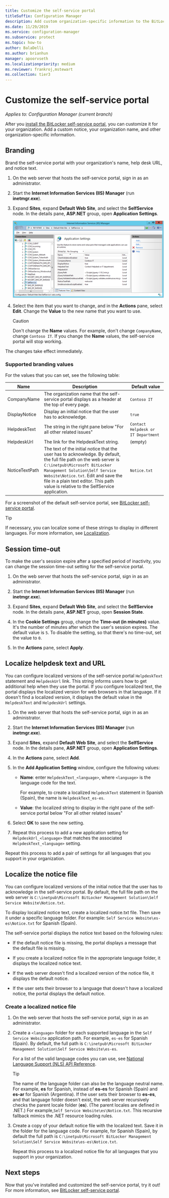```yaml
---
title: Customize the self-service portal
titleSuffix: Configuration Manager
description: Add custom organization-specific information to the BitLocker management self-service portal
ms.date: 11/29/2019
ms.service: configuration-manager
ms.subservice: protect
ms.topic: how-to
author: BalaDelli
ms.author: brianhun
manager: apoorvseth
ms.localizationpriority: medium
ms.reviewer: frankroj,mstewart
ms.collection: tier3
---
```


# Customize the self-service portal

*Applies to: Configuration Manager (current branch)*

<!--3601034-->

After you [install the BitLocker self-service portal](setup-websites.md), you can customize it for your organization. Add a custom notice, your organization name, and other organization-specific information.

## Branding

Brand the self-service portal with your organization's name, help desk URL, and notice text.

1. On the web server that hosts the self-service portal, sign in as an administrator.

1. Start the **Internet Information Services (IIS) Manager** (run **inetmgr.exe**).

1. Expand **Sites**, expand **Default Web Site**, and select the **SelfService** node. In the details pane, **ASP.NET** group, open **Application Settings**.

    [![Example screenshot of SelfService application settings in IIS Manager](media/bitlocker-self-service-iis-app-settings.png)](media/bitlocker-self-service-iis-app-settings.png#lightbox)

1. Select the item that you want to change, and in the **Actions** pane, select **Edit**. Change the **Value** to the new name that you want to use.

    > [!CAUTION]
    > Don't change the **Name** values. For example, don't change `CompanyName`, change `Contoso IT`. If you change the **Name** values, the self-service portal will stop working.

The changes take effect immediately.

### Supported branding values

For the values that you can set, see the following table:

|Name|Description|Default&nbsp;value|
|--- |--- |--- |
|CompanyName|The organization name that the self-service portal displays as a header at the top of every page.|`Contoso IT`|
|DisplayNotice|Display an initial notice that the user has to acknowledge.|`true`|
|HelpdeskText|The string in the right pane below "For all other related issues"|`Contact Helpdesk or IT Department`|
|HelpdeskUrl|The link for the HelpdeskText string.|(empty)|
|NoticeTextPath|The text of the initial notice that the user has to acknowledge. By default, the full file path on the web server is `C:\inetpub\Microsoft BitLocker Management Solution\Self Service Website\Notice.txt`. Edit and save the file in a plain text editor. This path value is relative to the SelfService application.|`Notice.txt`|

<!-- Not sure if we support changing these values. At a minimum need a description.
|ClientValidationEnabled||`true`|
|UnobtrusiveJavaScriptEnabled||`true`|
-->

For a screenshot of the default self-service portal, see [BitLocker self-service portal](self-service-portal.md).

> [!TIP]
> If necessary, you can localize some of these strings to display in different languages. For more information, see [Localization](#bkmk_localize).

## Session time-out

To make the user's session expire after a specified period of inactivity, you can change the session time-out setting for the self-service portal.

1. On the web server that hosts the self-service portal, sign in as an administrator.

1. Start the **Internet Information Services (IIS) Manager** (run **inetmgr.exe**).

1. Expand **Sites**, expand **Default Web Site**, and select the **SelfService** node. In the details pane, **ASP.NET** group, open **Session State**.

1. In the **Cookie Settings** group, change the **Time-out (in minutes)** value. It's the number of minutes after which the user's session expires. The default value is `5`. To disable the setting, so that there's no time-out, set the value to `0`.

1. In the **Actions** pane, select **Apply**.

## <a name="bkmk_localize"></a> Localize helpdesk text and URL

You can configure localized versions of the self-service portal `HelpdeskText` statement and `HelpdeskUrl` link. This string informs users how to get additional help when they use the portal. If you configure localized text, the portal displays the localized version for web browsers in that language. If it doesn't find a localized version, it displays the default value in the `HelpdeskText` and `HelpdeskUrl` settings.

1. On the web server that hosts the self-service portal, sign in as an administrator.

1. Start the **Internet Information Services (IIS) Manager** (run **inetmgr.exe**).

1. Expand **Sites**, expand **Default Web Site**, and select the **SelfService** node. In the details pane, **ASP.NET** group, open **Application Settings**.

1. In the **Actions** pane, select **Add**.

1. In the **Add Application Setting** window, configure the following values:

    - **Name**: enter `HelpdeskText_<language>`, where `<language>` is the language code for the text.

      For example, to create a localized `HelpdeskText` statement in Spanish (Spain), the name is `HelpdeskText_es-es`.

    - **Value**: the localized string to display in the right pane of the self-service portal below "For all other related issues"

1. Select **OK** to save the new setting.

1. Repeat this process to add a new application setting for `HelpdeskUrl_<language>` that matches the associated `HelpdeskText_<language>` setting.

Repeat this process to add a pair of settings for all languages that you support in your organization.

## Localize the notice file

You can configure localized versions of the initial notice that the user has to acknowledge in the self-service portal. By default, the full file path on the web server is `C:\inetpub\Microsoft BitLocker Management Solution\Self Service Website\Notice.txt`.

To display localized notice text, create a localized notice.txt file. Then save it under a specific language folder. For example: `Self Service Website\es-es\Notice.txt` for Spanish (Spain).

The self-service portal displays the notice text based on the following rules:

- If the default notice file is missing, the portal displays a message that the default file is missing.

- If you create a localized notice file in the appropriate language folder, it displays the localized notice text.

- If the web server doesn't find a localized version of the notice file, it displays the default notice.

- If the user sets their browser to a language that doesn't have a localized notice, the portal displays the default notice.

### Create a localized notice file

1. On the web server that hosts the self-service portal, sign in as an administrator.

1. Create a `<language>` folder for each supported language in the `Self Service Website` application path. For example, `es-es` for Spanish (Spain). By default, the full path is `C:\inetpub\Microsoft BitLocker Management Solution\Self Service Website\es-es`.

    For a list of the valid language codes you can use, see [National Language Support (NLS) API Reference](/windows/win32/intl/locale-identifiers#predefined-locale-identifiers).

    > [!TIP]
    > The name of the language folder can also be the language neutral name. For example, **es** for Spanish, instead of **es-es** for Spanish (Spain) and **es-ar** for Spanish (Argentina). If the user sets their browser to **es-es**, and that language folder doesn't exist, the web server recursively checks the parent locale folder (**es**). (The parent locales are defined in .NET.) For example,`Self Service Website\es\Notice.txt`. This recursive fallback mimics the .NET resource loading rules.

1. Create a copy of your default notice file with the localized text. Save it in the folder for the language code. For example, for Spanish (Spain), by default the full path is `C:\inetpub\Microsoft BitLocker Management Solution\Self Service Website\es-es\Notice.txt`.

   Repeat this process to a localized notice file for all languages that you support in your organization.

## Next steps

Now that you've installed and customized the self-service portal, try it out! For more information, see [BitLocker self-service portal](self-service-portal.md).
